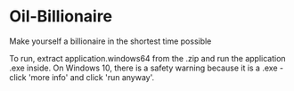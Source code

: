 # Oil-Billionaire
Make yourself a billionaire in the shortest time possible

To run, extract application.windows64 from the .zip and run the application .exe inside.
On Windows 10, there is a safety warning because it is a .exe - click 'more info' and click 'run anyway'.
